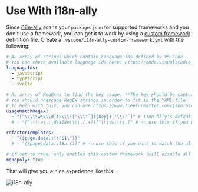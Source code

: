 # Use With i18n-ally

Since [i18n-ally](https://github.com/lokalise/i18n-ally) scans your `package.json` for supported frameworks and you don't use a framework, you can get it to work by using a [custom framework](https://github.com/lokalise/i18n-ally/wiki/Custom-Framework) definition file. Create a `.vscode/i18n-ally-custom-framework.yml` with the following:

<!-- WARNING! If you are reading this in the repo, usageMatchRegex values have been double-escaped to be correct in the web - look on the web for the correct values -->

```yaml title=".vscode/i18n-ally-custom-framework.yml"
# An array of strings which contain Language Ids defined by VS Code
# You can check available language ids here: https://code.visualstudio.com/docs/languages/identifiers
languageIds:
  - javascript
  - typescript
  - svelte

# An array of RegExes to find the key usage. **The key should be captured in the first match group**.
# You should unescape RegEx strings in order to fit in the YAML file
# To help with this, you can use https://www.freeformatter.com/json-escape.html
usageMatchRegex:
  - "[^\\\\\w\\\\d]t\\\\(['\\\"`]({key})['\\\"`]" # i18n-ally's default example of how to detect `t("your.i18n.keys")` - the `{key}` will be placed by a proper keypath matching regex, you can ignore it and use your own matching rules as well
  # - "[^\\\\w\\\\d]i18n\\\\.(.+?)[^\\\\w\\\\.]" # 👈 use this if you want to match the alternative direct method demoed in this repo, as in `$page.data.i18n.hello.world`

refactorTemplates:
  - "{$page.data.t(\"$1\")}"
  # - "{$page.data.i18n.$1}" # 👈 use this if you want to match the alternative direct method demoed in this repo, as in `$page.data.i18n.hello.world`

# If set to true, only enables this custom framework (will disable all built-in frameworks)
monopoly: true
```


That will give you a nice experience like this:

![i18n-ally](/i18n-ally.png)
